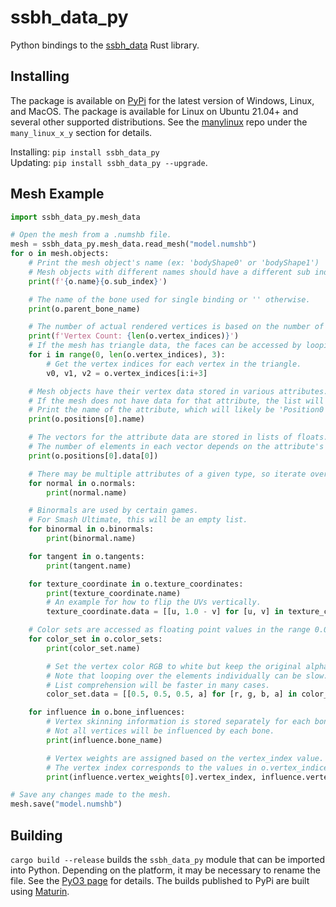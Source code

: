 # ssbh_data_py
Python bindings to the [ssbh_data](https://github.com/ultimate-research/ssbh_lib) Rust library.

## Installing
The package is available on [PyPi](https://pypi.org/project/ssbh_data_py/) for the latest version of Windows, Linux, and MacOS. The package is available for Linux on Ubuntu 21.04+ and several other supported distributions. See the [manylinux](https://github.com/pypa/manylinux) repo under the `many_linux_x_y` section for details.

Installing: `pip install ssbh_data_py`  
Updating: `pip install ssbh_data_py --upgrade`.

## Mesh Example
```python
import ssbh_data_py.mesh_data

# Open the mesh from a .numshb file.
mesh = ssbh_data_py.mesh_data.read_mesh("model.numshb")
for o in mesh.objects:
    # Print the mesh object's name (ex: 'bodyShape0' or 'bodyShape1')
    # Mesh objects with different names should have a different sub index.
    print(f'{o.name}{o.sub_index}')

    # The name of the bone used for single binding or '' otherwise.
    print(o.parent_bone_name)

    # The number of actual rendered vertices is based on the number of vertex indices.
    print(f'Vertex Count: {len(o.vertex_indices)}')
    # If the mesh has triangle data, the faces can be accessed by looping over the indices.
    for i in range(0, len(o.vertex_indices), 3):
        # Get the vertex indices for each vertex in the triangle.
        v0, v1, v2 = o.vertex_indices[i:i+3]

    # Mesh objects have their vertex data stored in various attributes.
    # If the mesh does not have data for that attribute, the list will be blank. 
    # Print the name of the attribute, which will likely be 'Position0' in this case.
    print(o.positions[0].name)

    # The vectors for the attribute data are stored in lists of floats. 
    # The number of elements in each vector depends on the attribute's data type.
    print(o.positions[0].data[0])

    # There may be multiple attributes of a given type, so iterate over all of them.
    for normal in o.normals:
        print(normal.name)

    # Binormals are used by certain games.
    # For Smash Ultimate, this will be an empty list.
    for binormal in o.binormals:
        print(binormal.name)

    for tangent in o.tangents:
        print(tangent.name)

    for texture_coordinate in o.texture_coordinates:
        print(texture_coordinate.name)
        # An example for how to flip the UVs vertically.
        texture_coordinate.data = [[u, 1.0 - v] for [u, v] in texture_coordinate.data]

    # Color sets are accessed as floating point values in the range 0.0 (black) to 0.5 (white).
    for color_set in o.color_sets:
        print(color_set.name)

        # Set the vertex color RGB to white but keep the original alpha.
        # Note that looping over the elements individually can be slow.
        # List comprehension will be faster in many cases.
        color_set.data = [[0.5, 0.5, 0.5, a] for [r, g, b, a] in color_set.data]

    for influence in o.bone_influences:
        # Vertex skinning information is stored separately for each bone.
        # Not all vertices will be influenced by each bone.
        print(influence.bone_name)

        # Vertex weights are assigned based on the vertex_index value.
        # The vertex index corresponds to the values in o.vertex_indices.
        print(influence.vertex_weights[0].vertex_index, influence.vertex_weights[0].vertex_weight)

# Save any changes made to the mesh.
mesh.save("model.numshb")
```

## Building
`cargo build --release` builds the `ssbh_data_py` module that can be imported into Python. Depending on the platform, it may be necessary to rename the file. See the [PyO3 page](https://github.com/PyO3/pyo3) for details. The builds published to PyPi are built using [Maturin](https://github.com/PyO3/maturin).
